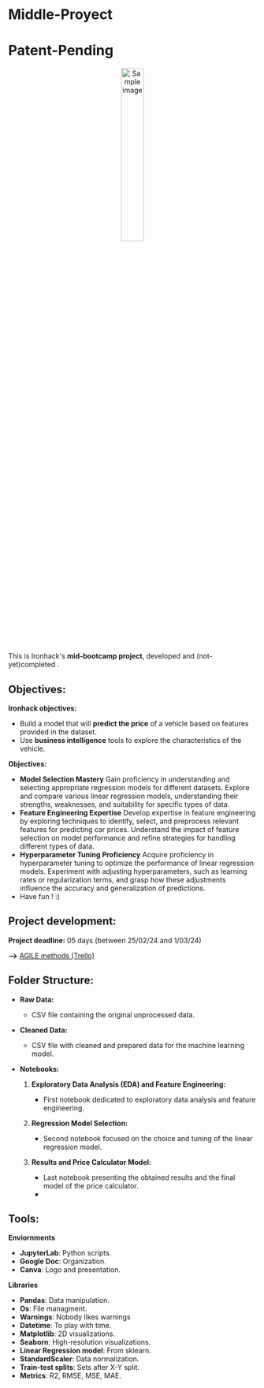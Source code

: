 # Middle-Proyect
# Patent-Pending

<p align="center">
  <img src="https://i.postimg.cc/vHbdLszx/Untitled-design-2.png" alt="Sample image" width="30%">
</p>

This is Ironhack's **mid-bootcamp project**, developed and (not-yet)completed .


## Objectives:

**Ironhack objectives:**
* Build a model that will **predict the price** of a vehicle based on features provided in the dataset.
* Use **business intelligence** tools to explore the characteristics of the vehicle.

**Objectives:**
* **Model Selection Mastery** Gain proficiency in understanding and selecting appropriate regression models for different datasets. Explore and compare various linear regression models, understanding their strengths, weaknesses, and suitability for specific types of data.
* **Feature Engineering Expertise** Develop expertise in feature engineering by exploring techniques to identify, select, and preprocess relevant features for predicting car prices. Understand the impact of feature selection on model performance and refine strategies for handling different types of data.
* **Hyperparameter Tuning Proficiency** Acquire proficiency in hyperparameter tuning to optimize the performance of linear regression models. Experiment with adjusting hyperparameters, such as learning rates or regularization terms, and grasp how these adjustments influence the accuracy and generalization of predictions.
* Have fun ! :)

## Project development:

**Project deadline:** 05 days (between 25/02/24 and 1/03/24)

**-->** [AGILE methods (Trello)](https://trello.com/b/4p83d7iA/mid-project)

## Folder Structure:

- **Raw Data:**
  - CSV file containing the original unprocessed data.

- **Cleaned Data:**
  - CSV file with cleaned and prepared data for the machine learning model.

- **Notebooks:**
  1. **Exploratory Data Analysis (EDA) and Feature Engineering:**
      - First notebook dedicated to exploratory data analysis and feature engineering.

  2. **Regression Model Selection:**
      - Second notebook focused on the choice and tuning of the linear regression model.

  3. **Results and Price Calculator Model:**
      - Last notebook presenting the obtained results and the final model of the price calculator.
      - 
## Tools:

**Enviornments**
* **JupyterLab**: Python scripts.
* **Google Doc**: Organization. 
* **Canva**: Logo and presentation.

**Libraries**
* **Pandas**: Data manipulation.
* **Os**: File managment.
* **Warnings**: Nobody likes warnings
* **Datetime**: To play with time.
* **Matplotlib**: 2D visualizations.
* **Seaborn**: High-resolution visualizations.
* **Linear Regression model**: From sklearn.
* **StandardScaler**: Data normalization.
* **Train-test splits**: Sets after X-Y split.
* **Metrics**: R2, RMSE, MSE, MAE.
